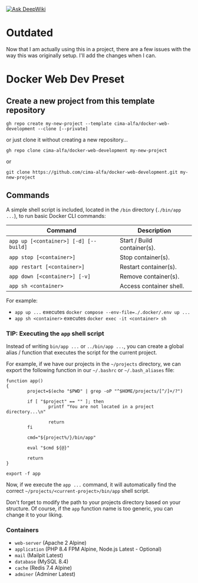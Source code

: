 [![Ask DeepWiki](https://deepwiki.com/badge.svg)](https://deepwiki.com/cima-alfa/docker-web-development)

# Outdated

Now that I am actually using this in a project, there are a few issues with the way this was originally setup.  I'll add the changes when I can.

# Docker Web Dev Preset

## Create a new project from this template repository

```shell
gh repo create my-new-project --template cima-alfa/docker-web-development --clone [--private]
```

or just clone it without creating a new repository...

```shell
gh repo clone cima-alfa/docker-web-development my-new-project
```

or

```shell
git clone https://github.com/cima-alfa/docker-web-development.git my-new-project
```

## Commands

A simple shell script is included, located in the `/bin` directory (`./bin/app ...`), to run basic Docker CLI commands:

| Command                               | Description                 |
|---------------------------------------|-----------------------------|
| `app up [<container>] [-d] [--build]` | Start / Build container(s). |
| `app stop [<container>]`              | Stop container(s).          |
| `app restart [<container>]`           | Restart container(s).       |
| `app down [<container>] [-v]`         | Remove container(s).        |
| `app sh <container>`                  | Access container shell.     |

For example:

- `app up ...` executes `docker compose --env-file=./.docker/.env up ...`
- `app sh <container>` executes `docker exec -it <container> sh`

### TIP: Executing the `app` shell script

Instead of writing `bin/app ...` or `../bin/app ...`, you can create a global alias / function that executes the script for the current project.

For example, if we have our projects in the `~/projects` directory, we can export the following function in our `~/.bashrc` or `~/.bash_aliases` file:

```shell
function app()
{
        project=$(echo "$PWD" | grep -oP "^$HOME/projects/[^/]+/?")

        if [ "$project" == "" ]; then
                printf "You are not located in a project directory...\n"

                return
        fi

        cmd="${project%/}/bin/app"

        eval "$cmd ${@}"

        return
}

export -f app
```

Now, if we execute the `app ...` command, it will automatically find the correct `~/projects/<current-project>/bin/app` shell script.

Don't forget to modify the path to your projects directory based on your structure. Of course, if the `app` function name is too generic, you can change it to your liking.

### Containers

- `web-server` (Apache 2 Alpine)
- `application` (PHP 8.4 FPM Alpine, Node.js Latest - Optional)
- `mail` (Mailpit Latest)
- `database` (MySQL 8.4)
- `cache` (Redis 7.4 Alpine)
- `adminer` (Adminer Latest)
